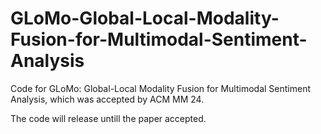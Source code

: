 # GLoMo-Global-Local-Modality-Fusion-for-Multimodal-Sentiment-Analysis
Code for GLoMo: Global-Local Modality Fusion for Multimodal Sentiment Analysis, which was accepted by ACM MM 24.

The code will release untill the paper accepted.
